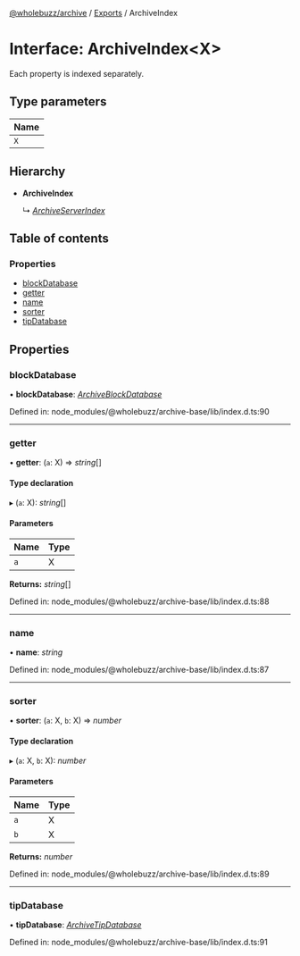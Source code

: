 [@wholebuzz/archive](../README.md) / [Exports](../modules.md) / ArchiveIndex

# Interface: ArchiveIndex<X\>

Each property is indexed separately.

## Type parameters

| Name |
| :------ |
| `X` |

## Hierarchy

- **ArchiveIndex**

  ↳ [*ArchiveServerIndex*](archiveserverindex.md)

## Table of contents

### Properties

- [blockDatabase](archiveindex.md#blockdatabase)
- [getter](archiveindex.md#getter)
- [name](archiveindex.md#name)
- [sorter](archiveindex.md#sorter)
- [tipDatabase](archiveindex.md#tipdatabase)

## Properties

### blockDatabase

• **blockDatabase**: [*ArchiveBlockDatabase*](../classes/archiveblockdatabase.md)

Defined in: node_modules/@wholebuzz/archive-base/lib/index.d.ts:90

___

### getter

• **getter**: (`a`: X) => *string*[]

#### Type declaration

▸ (`a`: X): *string*[]

#### Parameters

| Name | Type |
| :------ | :------ |
| `a` | X |

**Returns:** *string*[]

Defined in: node_modules/@wholebuzz/archive-base/lib/index.d.ts:88

___

### name

• **name**: *string*

Defined in: node_modules/@wholebuzz/archive-base/lib/index.d.ts:87

___

### sorter

• **sorter**: (`a`: X, `b`: X) => *number*

#### Type declaration

▸ (`a`: X, `b`: X): *number*

#### Parameters

| Name | Type |
| :------ | :------ |
| `a` | X |
| `b` | X |

**Returns:** *number*

Defined in: node_modules/@wholebuzz/archive-base/lib/index.d.ts:89

___

### tipDatabase

• **tipDatabase**: [*ArchiveTipDatabase*](../classes/archivetipdatabase.md)

Defined in: node_modules/@wholebuzz/archive-base/lib/index.d.ts:91
